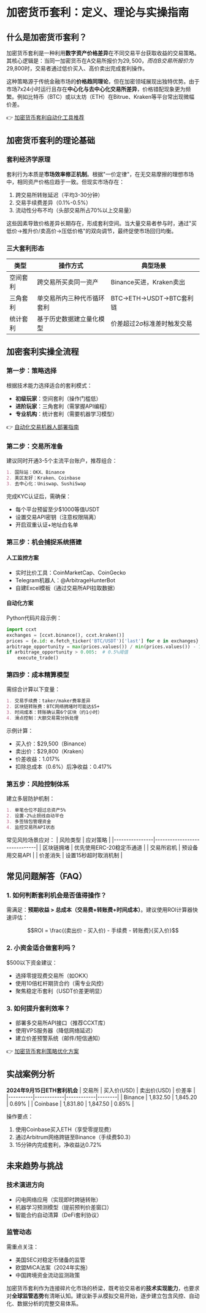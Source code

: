 # 加密货币套利：定义、理论与实操指南

## 什么是加密货币套利？

加密货币套利是一种利用**数字资产价格差异**在不同交易平台获取收益的交易策略。其核心逻辑是：当同一加密货币在A交易所报价为$29,500，而在B交易所报价为$29,800时，交易者通过低价买入、高价卖出完成套利操作。

这种策略源于传统金融市场的**价格趋同理论**，但在加密领域展现出独特优势。由于市场7x24小时运行且存在**中心化与去中心化交易所差异**，价格错配现象更为频繁。例如比特币（BTC）或以太坊（ETH）在Bitrue、Kraken等平台常出现微幅价差。

👉 [加密货币套利自动化工具推荐](https://bit.ly/okx_welcome)

## 加密货币套利的理论基础

### 套利经济学原理
套利行为本质是**市场效率修正机制**。根据"一价定律"，在无交易摩擦的理想市场中，相同资产价格应趋于一致。但现实市场存在：

1. 跨交易所转账延迟（平均3-30分钟）
2. 交易手续费差异（0.1%-0.5%）
3. 流动性分布不均（头部交易所占70%以上交易量）

这些因素导致价格差异长期存在，形成套利空间。当大量交易者参与时，通过"买低价→推升价/卖高价→压低价格"的双向调节，最终促使市场回归均衡。

### 三大套利形态
| 类型            | 操作方式                          | 典型场景                     |
|-----------------|-----------------------------------|------------------------------|
| 空间套利        | 跨交易所买卖同一资产              | Binance买进，Kraken卖出      |
| 三角套利        | 单交易所内三种代币循环套利        | BTC→ETH→USDT→BTC套利链       |
| 统计套利        | 基于历史数据建立量化模型          | 价差超过2σ标准差时触发交易   |

## 加密套利实操全流程

### 第一步：策略选择
根据技术能力选择适合的套利模式：

- **初级玩家**：空间套利（操作门槛低）
- **进阶玩家**：三角套利（需掌握API编程）
- **专业机构**：统计套利（需要机器学习模型）

👉 [自动化交易机器人部署指南](https://bit.ly/okx_welcome)

### 第二步：交易所准备
建议同时开通3-5个主流平台账户，推荐组合：
```markdown
1. 国际站：OKX、Binance
2. 美区友好：Kraken、Coinbase
3. 去中心化：Uniswap、SushiSwap
```

完成KYC认证后，需确保：
- 每个平台预留至少$1000等值USDT
- 设置交易API密钥（注意权限隔离）
- 开启双重认证+地址白名单

### 第三步：机会捕捉系统搭建
#### 人工监控方案
- 实时比价工具：CoinMarketCap、CoinGecko
- Telegram机器人：@ArbitrageHunterBot
- 自建Excel模板（通过交易所API拉取数据）

#### 自动化方案
Python代码片段示例：
```python
import ccxt
exchanges = [ccxt.binance(), ccxt.kraken()]
prices = {e.id: e.fetch_ticker('BTC/USDT')['last'] for e in exchanges}
arbitrage_opportunity = max(prices.values()) / min(prices.values()) - 1
if arbitrage_opportunity > 0.005:  # 0.5%阈值
    execute_trade()
```

### 第四步：成本精算模型
需综合计算以下变量：
```markdown
1. 交易手续费：taker/maker费率差异
2. 区块链转账费：BTC网络拥堵时可能达$5+
3. 时间成本：转账确认需6个区块（约1小时）
4. 滑点控制：大额交易需分拆处理
```

示例计算：
- 买入价：$29,500（Binance）
- 卖出价：$29,800（Kraken）
- 价差收益：1.017%
- 扣除总成本（0.6%）后净收益：0.417%

### 第五步：风险控制体系
建立多层防护机制：
```markdown
1. 单笔仓位不超过总资产5%
2. 设置-2%止损线自动平仓
3. 多签钱包管理资金
4. 监控交易所API状态
```

常见风险场景应对：
| 风险类型       | 应对策略                     |
|----------------|------------------------------|
| 区块链拥堵      | 优先使用ERC-20稳定币通道     |
| 交易所宕机      | 预设备用交易API              |
| 价差消失        | 设置15秒超时取消机制         |

## 常见问题解答（FAQ）

### 1. 如何判断套利机会是否值得操作？
需满足：**预期收益 > 总成本（交易费+转账费+时间成本）**。建议使用ROI计算器快速评估：
```math
ROI = \frac{(卖出价 - 买入价) - 手续费 - 转账费}{买入价}
```

### 2. 小资金适合做套利吗？
$500以下资金建议：
- 选择零提现费交易所（如OKX）
- 使用10倍杠杆期货合约（需专业风控）
- 聚焦稳定币套利（USDT价差更明显）

### 3. 如何提升套利效率？
- 部署多交易所API接口（推荐CCXT库）
- 使用VPS服务器（降低网络延迟）
- 建立价差预警系统（邮件/短信通知）

👉 [加密货币套利策略优化方案](https://bit.ly/okx_welcome)

## 实战案例分析

**2024年9月15日ETH套利机会**
| 交易所   | 买入价(USD) | 卖出价(USD) | 价差率 |
|----------|------------|------------|--------|
| Binance  | 1,832.50   | 1,845.20   | 0.69%  |
| Coinbase | 1,831.80   | 1,847.50   | 0.85%  |

操作要点：
1. 使用Coinbase买入ETH（享受零提现费）
2. 通过Arbitrum网络跨链至Binance（手续费$0.3）
3. 15分钟内完成套利，净收益达0.72%

## 未来趋势与挑战

### 技术演进方向
- 闪电网络应用（实现即时跨链转账）
- 机器学习预测模型（提前预判价差窗口）
- 智能合约自动清算（DeFi套利协议）

### 监管动态
需重点关注：
- 美国SEC对稳定币储备的监管
- 欧盟MiCA法案（2024年实施）
- 中国跨境资金流动监测政策

加密货币套利作为连接碎片化市场的桥梁，既考验交易者的**技术实现能力**，也要求对**全球监管态势**有清晰认知。建议新手从模拟交易开始，逐步建立包含风控、自动化、数据分析的完整交易体系。